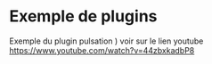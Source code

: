 # Exemple de plugins

Exemple du plugin pulsation ) voir sur le lien youtube https://www.youtube.com/watch?v=44zbxkadbP8 
